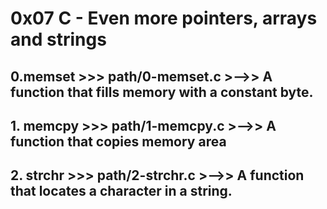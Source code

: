 # **0x07** C - Even more pointers, arrays and strings

##  **0.memset >>> path/0-memset.c** >-->> A function that fills memory with a constant byte.
 
## **1. memcpy >>> path/1-memcpy.c** >-->> A function that copies memory area

## **2. strchr >>> path/2-strchr.c** >-->> A function that locates a character in a string.

